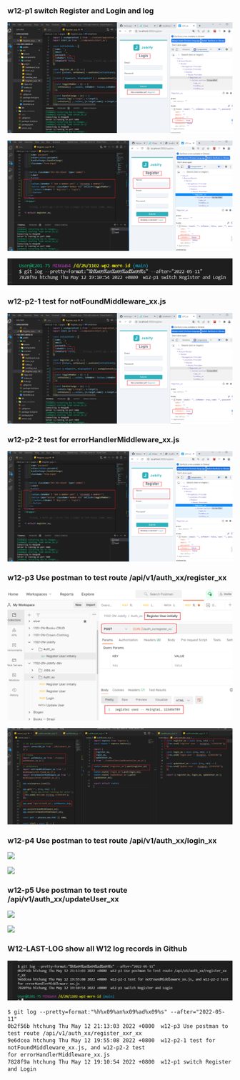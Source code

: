 ### w12-p1 switch Register and Login and log

![](w12-p1-1.png)

![](w12-p1-2.png)

![](w12-p1-3.png)

### w12-p2-1 test for notFoundMiddleware_xx.js

![](w12-p1-1.png)

### w12-p2-2 test for errorHandlerMiddleware_xx.js

![](w12-p1-2.png)

### w12-p3 Use postman to test route /api/v1/auth_xx/register_xx

![](w12-p3-1.png)

![](w12-p3-2.png)

### w12-p4 Use postman to test route /api/v1/auth_xx/login_xx

![](w12-p4-1.png)

![](w12-p4-2.png)

### w12-p5 Use postman to test route /api/v1/auth_xx/updateUser_xx

![](w12-p5-1.png)

![](w12-p5-2.png)

### W12-LAST-LOG show all W12 log records in Github

![](w12-LAST-LOG.png)

```
$ git log --pretty=format:"%h%x09%an%x09%ad%x09%s" --after="2022-05-11"
0b2f56b htchung Thu May 12 21:13:03 2022 +0800  w12-p3 Use postman to test route /api/v1/auth_xx/register_xxr_xx
9e6dcea htchung Thu May 12 19:55:08 2022 +0800  w12-p2-1 test for notFoundMiddleware_xx.js, and w12-p2-2 test
for errorHandlerMiddleware_xx.js
7828f9a htchung Thu May 12 19:10:54 2022 +0800  w12-p1 switch Register and Login
```
